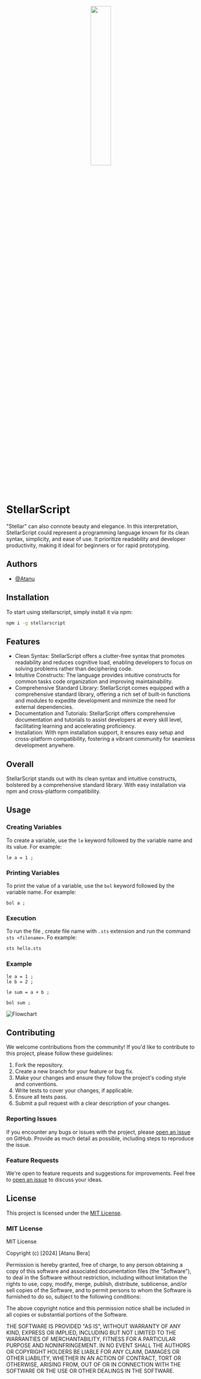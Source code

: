 
<p align="center" width="100%">
    <img width="33%" src="https://res.cloudinary.com/dse9zzuck/image/upload/v1711904255/tkbt8xyxrsidxw4gdsgh.png">
</p>

#  StellarScript 

"Stellar" can also connote beauty and elegance. In this interpretation, StellarScript could represent a programming language known for its clean syntax, simplicity, and ease of use. It prioritize readability and developer productivity, making it ideal for beginners or for rapid prototyping.

## Authors

- [@Atanu](https://www.github.com/atanu16)


## Installation
To start using stellarscript, simply install it via npm:

```bash
npm i -g stellarscript
```



## Features

- Clean Syntax: StellarScript offers a clutter-free syntax that promotes readability and reduces cognitive load, enabling developers to focus on solving problems rather than deciphering code.
- Intuitive Constructs: The language provides intuitive constructs for common tasks code organization and improving maintainability.
- Comprehensive Standard Library: StellarScript comes equipped with a comprehensive standard library, offering a rich set of built-in functions and modules to expedite development and minimize the need for external dependencies.
- Documentation and Tutorials: StellarScript offers comprehensive documentation and tutorials to assist developers at every skill level, facilitating learning and accelerating proficiency.
- Installation: With npm installation support, it ensures easy setup and cross-platform compatibility, fostering a vibrant community for seamless development anywhere.



## Overall

StellarScript stands out with its clean syntax and intuitive constructs, bolstered by a comprehensive standard library. With easy installation via npm and cross-platform compatibility.


## Usage

### Creating Variables
To create a variable, use the `le` keyword followed by the variable name and its value. For example:

```funbase
le a = 1 ; 
```

### Printing Variables
To print the value of a variable, use the `bol` keyword followed by the variable name. For example:

```funbase
bol a ;
```

### Execution
To run the file , create file name with `.sts` extension and run the command `sts <filename>`. Fo example:

```bash
sts hello.sts
```

### Example
```hello.sts
le a = 1 ;
le b = 2 ;

le sum = a + b ;

bol sum ;
```


![Flowchart ](https://res.cloudinary.com/dse9zzuck/image/upload/v1711987995/tsa4rpoalq8qwt43d79y.png)



## Contributing
We welcome contributions from the community! If you'd like to contribute to this project, please follow these guidelines:
1. Fork the repository.
2. Create a new branch for your feature or bug fix.
3. Make your changes and ensure they follow the project's coding style and conventions.
4. Write tests to cover your changes, if applicable.
5. Ensure all tests pass.
6. Submit a pull request with a clear description of your changes.

### Reporting Issues
If you encounter any bugs or issues with the project, please [open an issue](link-to-issue-tracker) on GitHub. Provide as much detail as possible, including steps to reproduce the issue.

### Feature Requests
We're open to feature requests and suggestions for improvements. Feel free to [open an issue](link-to-issue-tracker) to discuss your ideas.




## License
This project is licensed under the [MIT License](LICENSE).

### MIT License

MIT License

Copyright (c) [2024] [Atanu Bera]

Permission is hereby granted, free of charge, to any person obtaining a copy
of this software and associated documentation files (the "Software"), to deal
in the Software without restriction, including without limitation the rights
to use, copy, modify, merge, publish, distribute, sublicense, and/or sell
copies of the Software, and to permit persons to whom the Software is
furnished to do so, subject to the following conditions:

The above copyright notice and this permission notice shall be included in all
copies or substantial portions of the Software.

THE SOFTWARE IS PROVIDED "AS IS", WITHOUT WARRANTY OF ANY KIND, EXPRESS OR
IMPLIED, INCLUDING BUT NOT LIMITED TO THE WARRANTIES OF MERCHANTABILITY,
FITNESS FOR A PARTICULAR PURPOSE AND NONINFRINGEMENT. IN NO EVENT SHALL THE
AUTHORS OR COPYRIGHT HOLDERS BE LIABLE FOR ANY CLAIM, DAMAGES OR OTHER
LIABILITY, WHETHER IN AN ACTION OF CONTRACT, TORT OR OTHERWISE, ARISING FROM,
OUT OF OR IN CONNECTION WITH THE SOFTWARE OR THE USE OR OTHER DEALINGS IN THE
SOFTWARE.
